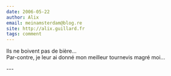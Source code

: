 ```yaml
---
date: 2006-05-22
author: Alix
email: meinamsterdam@blog.re
site: http://alix.guillard.fr
tags: comment
---
```


<p>Ils ne boivent pas de bière...<br/>
Par-contre, je leur ai donné mon meilleur tournevis magré moi...
</p>
---